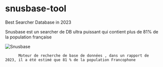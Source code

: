 # snusbase-tool

Best Searcher Database in 2023

Snusbase est un searcher de DB ultra puissant qui contient plus de 81% de la population française

![Snusbase](https://cdn.discordapp.com/attachments/1211418039770419301/1211418060758585525/Capture.PNG?ex=65ee1ffc&is=65dbaafc&hm=522079f2b6fb29898de7e9ca340f48fbe2726e006cd909d6bedf427b8b03d978&)



          Moteur de recherche de base de données , dans un rapport de 2023, il a été estimé que 81 % de la population Francophone 



